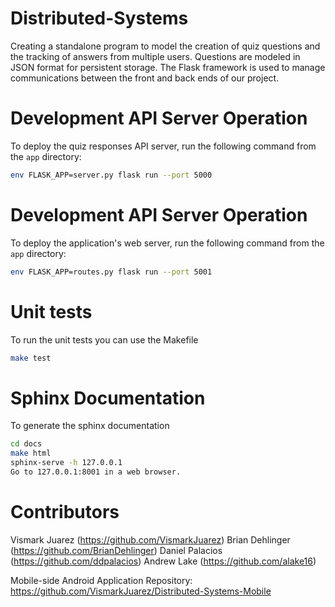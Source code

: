 # Distributed-Systems
Creating a standalone program to model the creation of quiz questions and the tracking of answers from multiple users. Questions are modeled in JSON format for persistent storage. The Flask framework is used to manage communications between the front and back ends of our project.

# Development API Server Operation
To deploy the quiz responses API server, run the following command from the `app` directory:
```bash
env FLASK_APP=server.py flask run --port 5000
```

# Development API Server Operation
To deploy the application's web server, run the following command from the `app` directory:
```bash
env FLASK_APP=routes.py flask run --port 5001
```

# Unit tests
To run the unit tests you can use the Makefile
```bash
make test
```

# Sphinx Documentation
To generate the sphinx documentation 
```bash
cd docs
make html
sphinx-serve -h 127.0.0.1
Go to 127.0.0.1:8001 in a web browser.
```

# Contributors
Vismark Juarez (https://github.com/VismarkJuarez)
Brian Dehlinger (https://github.com/BrianDehlinger)
Daniel Palacios (https://github.com/ddpalacios)
Andrew Lake (https://github.com/alake16)

Mobile-side Android Application Repository: https://github.com/VismarkJuarez/Distributed-Systems-Mobile
